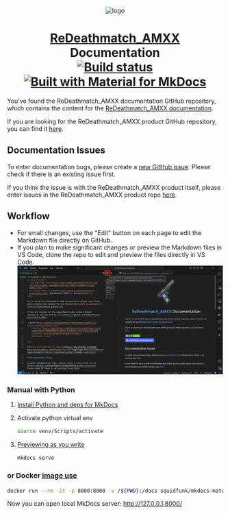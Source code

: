 <p align="center">
    <img
        alt="logo"
        src="https://user-images.githubusercontent.com/18553678/233882657-0ee4d8ea-2492-4af7-8db5-32430689c131.png"
        width="200px"
    />
    <h1 align="center">
        <a href="https://github.com/ReDeathmatch/ReDeathmatch_AMXX">
            ReDeathmatch_AMXX
        </a>
        Documentation
        <br>
        <a href="https://github.com/ReDeathmatch/ReDeathmatch.github.io/actions/workflows/mkdocs.yml">
            <img
                src="https://img.shields.io/github/actions/workflow/status/ReDeathmatch/ReDeathmatch.github.io/mkdocs.yml?branch=master&style=flat-square&logo=github&logoColor=white"
                alt="Build status"
        ></a> 
        <a href="https://squidfunk.github.io/mkdocs-material/">
            <img src="https://img.shields.io/badge/Material_for_MkDocs-526CFE?style=for-the-badge&logo=MaterialForMkDocs&logoColor=white"
            alt="Built with Material for MkDocs"
        ></a> 
    </h1>
</p>

You've found the ReDeathmatch_AMXX documentation GitHub repository, which contains the content for the [ReDeathmatch_AMXX documentation](https://redeathmatch.github.io/).

If you are looking for the ReDeathmatch_AMXX product GitHub repository, you can find it [here](https://github.com/ReDeathmatch/ReDeathmatch_AMXX).

## Documentation Issues

To enter documentation bugs, please create a [new GitHub issue](https://github.com/ReDeathmatch/ReDeathmatch.github.io/issues). Please check if there is an existing issue first.

If you think the issue is with the ReDeathmatch_AMXX product itself, please enter issues in the ReDeathmatch_AMXX product repo [here](https://github.com/ReDeathmatch/ReDeathmatch_AMXX/issues).

## Workflow
- For small changes, use the "Edit" button on each page to edit the Markdown file directly on GitHub.
- If you plan to make significant changes or preview the Markdown files in VS Code, clone the repo to edit and preview the files directly in VS Code.
![Alt text](assets/image.png)

### Manual with Python
1. [Install Python and deps for MkDocs](https://squidfunk.github.io/mkdocs-material/getting-started/)
2. Activate python virtual env

    ```bash
    source venv/Scripts/activate
    ```

3. [Previewing as you write](https://squidfunk.github.io/mkdocs-material/creating-your-site/?h=serve#previewing-as-you-write)

    ```bash
    mkdocs serve
    ```

### or Docker [image use](https://hub.docker.com/r/squidfunk/mkdocs-material/)

```bash
docker run --rm -it -p 8000:8000 -v /${PWD}:/docs squidfunk/mkdocs-material
```

Now you can open local MkDocs server: http://127.0.0.1:8000/